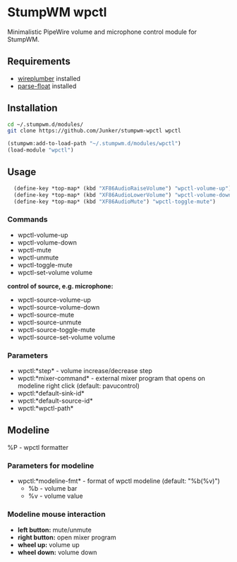 # StumpWM wpctl

Minimalistic PipeWire volume and microphone control module for StumpWM.

## Requirements

- [wireplumber](https://github.com/PipeWire/wireplumber) installed
- [parse-float](https://github.com/soemraws/parse-float) installed

## Installation

```bash
cd ~/.stumpwm.d/modules/
git clone https://github.com/Junker/stumpwm-wpctl wpctl
```

```lisp
(stumpwm:add-to-load-path "~/.stumpwm.d/modules/wpctl")
(load-module "wpctl")
```

## Usage

```lisp
  (define-key *top-map* (kbd "XF86AudioRaiseVolume") "wpctl-volume-up")
  (define-key *top-map* (kbd "XF86AudioLowerVolume") "wpctl-volume-down")
  (define-key *top-map* (kbd "XF86AudioMute") "wpctl-toggle-mute")
```

### Commands

- wpctl-volume-up
- wpctl-volume-down
- wpctl-mute
- wpctl-unmute
- wpctl-toggle-mute
- wpctl-set-volume volume

**control of source, e.g. microphone:**

- wpctl-source-volume-up
- wpctl-source-volume-down
- wpctl-source-mute
- wpctl-source-unmute
- wpctl-source-toggle-mute
- wpctl-source-set-volume volume

### Parameters

- wpctl:\*step\* - volume increase/decrease step
- wpctl:\*mixer-command\* - external mixer program that opens on modeline right click (default: pavucontrol)
- wpctl:\*default-sink-id\*
- wpctl:\*default-source-id\*
- wpctl:\*wpctl-path\*

## Modeline

%P - wpctl formatter

### Parameters for modeline

- wpctl:\*modeline-fmt\* - format of wpctl modeline (default: "%b(%v)")
  - %b - volume bar
  - %v - volume value

### Modeline mouse interaction

- **left button:** mute/unmute
- **right button:** open mixer program
- **wheel up:** volume up
- **wheel down:** volume down
